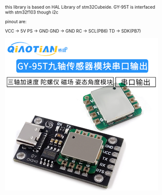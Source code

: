this library is based on HAL Library of stm32Cubeide. GY-95T is interfaced with stm32f103 though i2c

pinout are:

VCC -> 5V
PS -> GND
GND -> GND
RC -> SCL(PB6)
TD -> SDK(PB7)

![Project Screenshot](gy-95t.jpg)
